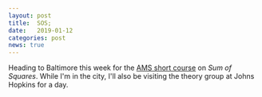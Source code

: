 ```yaml
---
layout: post
title:  SOS;
date:   2019-01-12
categories: post
news: true
---
```

Heading to Baltimore this week for the [AMS short course](http://www.ams.org/meetings/short-courses/short-course-general) on 
*Sum of Squares*. While I'm in the city, I'll also be visiting the theory group at Johns Hopkins for a day.
